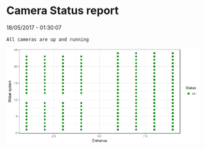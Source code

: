 Camera Status report
================
18/05/2017 - 01:30:07

    All cameras are up and running

![](camreport_files/figure-markdown_github/unnamed-chunk-2-1.png)

